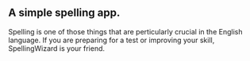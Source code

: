 ## A simple spelling app.
Spelling is one of those things that are perticularly crucial in the English language.
If you are preparing for a test or improving your skill, SpellingWizard is your friend.
